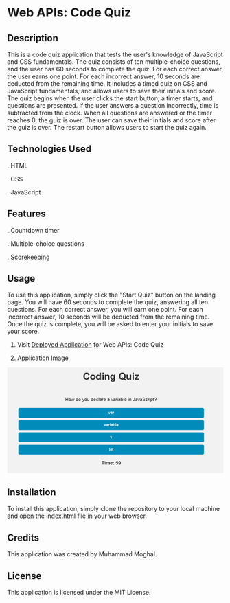# Web APIs: Code Quiz

## Description

This is a code quiz application that tests the user's knowledge of JavaScript and CSS fundamentals. The quiz consists of ten multiple-choice questions, and the user has 60 seconds to complete the quiz. For each correct answer, the user earns one point. For each incorrect answer, 10 seconds are deducted from the remaining time. It includes a timed quiz on CSS and JavaScript fundamentals, and allows users to save their initials and score. The quiz begins when the user clicks the start button, a timer starts, and questions are presented. If the user answers a question incorrectly, time is subtracted from the clock. When all questions are answered or the timer reaches 0, the guiz is over. The user can save their initials and score after the guiz is over. The restart button allows users to start the quiz again.


## Technologies Used

.   HTML

.   CSS

.   JavaScript


## Features

.   Countdown timer

.   Multiple-choice questions

.   Scorekeeping


## Usage

To use this application, simply click the "Start Quiz" button on the landing page. You will have 60 seconds to complete the quiz, answering all ten questions. For each correct answer, you will earn one point. For each incorrect answer, 10 seconds will be deducted from the remaining time. Once the quiz is complete, you will be asked to enter your initials to save your score.

1. Visit [Deployed Application](https://mmoghal.github.io/calm-reward/) for Web APIs: Code Quiz

2. Application Image

![alt Image of the application](https://github.com/mmoghal/calm-reward/blob/main/Code_Quiz.png)


## Installation

To install this application, simply clone the repository to your local machine and open the index.html file in your web browser.

## Credits

This application was created by Muhammad Moghal.

## License

This application is licensed under the MIT License.